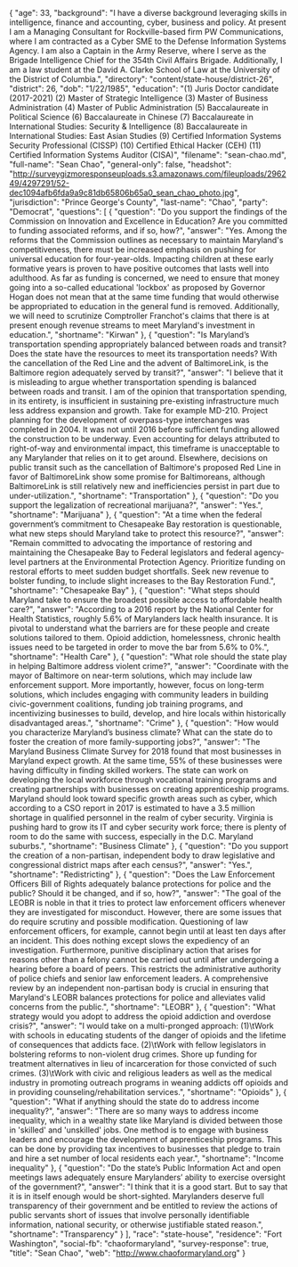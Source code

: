{
  "age": 33,
  "background": "I have a diverse background leveraging skills in intelligence, finance and accounting, cyber, business and policy.    At present I am a Managing Consultant for Rockville-based firm PW Communications, where I am contracted as a Cyber SME to the Defense Information Systems Agency.  I am also a Captain in the Army Reserve, where I serve as the Brigade Intelligence Chief for the 354th Civil Affairs Brigade.  Additionally, I am a law student at the David A. Clarke School of Law at the University of the District of Columbia.",
  "directory": "content/state-house/district-26",
  "district": 26,
  "dob": "1/22/1985",
  "education": "(1) Juris Doctor candidate (2017-2021) (2) Master of Strategic Intelligence (3) Master of Business Administration (4) Master of Public Administration (5) Baccalaureate in Political Science (6) Baccalaureate in Chinese (7) Baccalaureate in International Studies: Security & Intelligence (8) Baccalaureate in International Studies: East Asian Studies (9) Certified Information Systems Security Professional (CISSP) (10) Certified Ethical Hacker (CEH) (11) Certified Information Systems Auditor (CISA)",
  "filename": "sean-chao.md",
  "full-name": "Sean Chao",
  "general-only": false,
  "headshot": "http://surveygizmoresponseuploads.s3.amazonaws.com/fileuploads/296249/4297291/52-dec1094afb6fda9a9c81db65806b65a0_sean_chao_photo.jpg",
  "jurisdiction": "Prince George's County",
  "last-name": "Chao",
  "party": "Democrat",
  "questions": [
    {
      "question": "Do you support the findings of the Commission on Innovation and Excellence in Education? Are you committed to funding associated reforms, and if so, how?",
      "answer": "Yes. Among the reforms that the Commission outlines as necessary to maintain Maryland's competitiveness, there must be increased emphasis on pushing for universal education for four-year-olds. Impacting children at these early formative years is proven to have positive outcomes that lasts well into adulthood.  As far as funding is concerned, we need to ensure that money going into a so-called educational 'lockbox' as proposed by Governor Hogan does not mean that at the same time funding that would otherwise be appropriated to education in the general fund is removed.  Additionally, we will need to scrutinize Comptroller Franchot's claims that there is at present enough revenue streams to meet Maryland's investment in education.",
      "shortname": "Kirwan"
    },
    {
      "question": "Is Maryland’s transportation spending appropriately balanced between roads and transit? Does the state have the resources to meet its transportation needs? With the cancellation of the Red Line and the advent of BaltimoreLink, is the Baltimore region adequately served by transit?",
      "answer": "I believe that it is misleading to argue whether transportation spending is balanced between roads and transit.  I am of the opinion that transportation spending, in its entirety, is insufficient in sustaining pre-existing infrastructure much less address expansion and growth.  Take for example MD-210.  Project planning for the development of overpass-type interchanges was completed in 2004.  It was not until 2016 before sufficient funding allowed the construction to be underway.  Even accounting for delays attributed to right-of-way and environmental impact, this timeframe is unacceptable to any Marylander that relies on it to get around.  Elsewhere, decisions on public transit such as the cancellation of Baltimore's proposed Red Line in favor of BaltimoreLink show some promise for Baltimoreans, although BaltimoreLink is still relatively new and inefficiencies persist in part due to under-utilization.",
      "shortname": "Transportation"
    },
    {
      "question": "Do you support the legalization of recreational marijuana?",
      "answer": "Yes.",
      "shortname": "Marijuana"
    },
    {
      "question": "At a time when the federal government’s commitment to Chesapeake Bay restoration is questionable, what new steps should Maryland take to protect this resource?",
      "answer": "Remain committed to advocating the importance of restoring and maintaining the Chesapeake Bay to Federal legislators and federal agency-level partners at the Environmental Protection Agency.  Prioritize funding on restoral efforts to meet sudden budget shortfalls.  Seek new revenue to bolster funding, to include slight increases to the Bay Restoration Fund.",
      "shortname": "Chesapeake Bay"
    },
    {
      "question": "What steps should Maryland take to ensure the broadest possible access to affordable health care?",
      "answer": "According to a 2016 report by the National Center for Health Statistics, roughly 5.6% of Marylanders lack health insurance.  It is pivotal to understand what the barriers are for these people and create solutions tailored to them. Opioid addiction, homelessness, chronic health issues need to be targeted in order to move the bar from 5.6% to 0%.",
      "shortname": "Health Care"
    },
    {
      "question": "What role should the state play in helping Baltimore address violent crime?",
      "answer": "Coordinate with the mayor of Baltimore on near-term solutions, which may include law enforcement support.  More importantly, however, focus on long-term solutions, which includes engaging with community leaders in building civic-government coalitions, funding job training programs, and incentivizing businesses to build, develop, and hire locals within historically disadvantaged areas.",
      "shortname": "Crime"
    },
    {
      "question": "How would you characterize Maryland’s business climate? What can the state do to foster the creation of more family-supporting jobs?",
      "answer": "The Maryland Business Climate Survey for 2018 found that most businesses in Maryland expect growth.  At the same time, 55% of these businesses were having difficulty in finding skilled workers.  The state can work on developing the local workforce through vocational training programs and creating partnerships with businesses on creating apprenticeship programs.  Maryland should look toward specific growth areas such as cyber, which according to a CSO report in 2017 is estimated to have a 3.5 million shortage in qualified personnel in the realm of cyber security.  Virginia is pushing hard to grow its IT and cyber security work force; there is plenty of room to do the same with success, especially in the D.C. Maryland suburbs.",
      "shortname": "Business Climate"
    },
    {
      "question": "Do you support the creation of a non-partisan, independent body to draw legislative and congressional district maps after each census?",
      "answer": "Yes.",
      "shortname": "Redistricting"
    },
    {
      "question": "Does the Law Enforcement Officers Bill of Rights adequately balance protections for police and the public? Should it be changed, and if so, how?",
      "answer": "The goal of the LEOBR is noble in that it tries to protect law enforcement officers whenever they are investigated for misconduct.  However, there are some issues that do require scrutiny and possible modification.  Questioning of law enforcement officers, for example, cannot begin until at least ten days after an incident.  This does nothing except slows the expediency of an investigation.  Furthermore, punitive disciplinary action that arises for reasons other than a felony cannot be carried out until after undergoing a hearing before a board of peers.  This restricts the administrative authority of police chiefs and senior law enforcement leaders.  A comprehensive review by an independent non-partisan body is crucial in ensuring that Maryland's LEOBR balances protections for police and alleviates valid concerns from the public.",
      "shortname": "LEOBR"
    },
    {
      "question": "What strategy would you adopt to address the opioid addiction and overdose crisis?",
      "answer": "I would take on a multi-pronged approach: (1)\tWork with schools in educating students of the danger of opioids and the lifetime of consequences that addicts face. (2)\tWork with fellow legislators in bolstering reforms to non-violent drug crimes.  Shore up funding for treatment alternatives in lieu of incarceration for those convicted of such crimes. (3)\tWork with civic and religious leaders as well as the medical industry in promoting outreach programs in weaning addicts off opioids and in providing counseling/rehabilitation services.",
      "shortname": "Opioids"
    },
    {
      "question": "What if anything should the state do to address income inequality?",
      "answer": "There are so many ways to address income inequality, which in a wealthy state like Maryland is divided between those in 'skilled' and 'unskilled' jobs.  One method is to engage with business leaders and encourage the development of apprenticeship programs.  This can be done by providing tax incentives to businesses that pledge to train and hire a set number of local residents each year.",
      "shortname": "Income inequality"
    },
    {
      "question": "Do the state’s Public Information Act and open meetings laws adequately ensure Marylanders’ ability to exercise oversight of the government?",
      "answer": "I think that it is a good start.  But to say that it is in itself enough would be short-sighted.  Marylanders deserve full transparency of their government and be entitled to review the actions of public servants short of issues that involve personally identifiable information, national security, or otherwise justifiable stated reason.",
      "shortname": "Transparency"
    }
  ],
  "race": "state-house",
  "residence": "Fort Washington",
  "social-fb": "chaoformaryland",
  "survey-response": true,
  "title": "Sean Chao",
  "web": "http://www.chaoformaryland.org"
}
